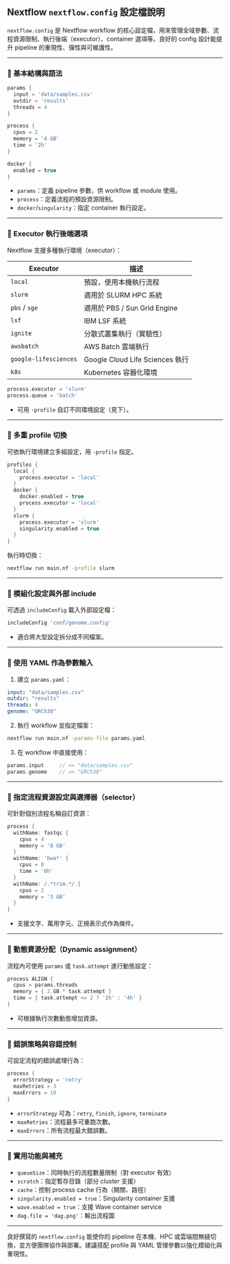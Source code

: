 ## Nextflow `nextflow.config` 設定檔說明

`nextflow.config` 是 Nextflow workflow 的核心設定檔，用來管理全域參數、流程資源限制、執行後端（executor）、container 選項等。良好的 config 設計能提升 pipeline 的重現性、彈性與可維護性。

---

### 🔹 基本結構與語法

```groovy
params {
  input = 'data/samples.csv'
  outdir = 'results'
  threads = 4
}

process {
  cpus = 2
  memory = '4 GB'
  time = '2h'
}

docker {
  enabled = true
}
```

* `params`：定義 pipeline 參數，供 workflow 或 module 使用。
* `process`：定義流程的預設資源限制。
* `docker`/`singularity`：指定 container 執行設定。

---

### 🔹 Executor 執行後端選項

Nextflow 支援多種執行環境（executor）：

| Executor              | 描述                            |
| --------------------- | ----------------------------- |
| `local`               | 預設，使用本機執行流程                   |
| `slurm`               | 適用於 SLURM HPC 系統              |
| `pbs` / `sge`         | 適用於 PBS / Sun Grid Engine     |
| `lsf`                 | IBM LSF 系統                    |
| `ignite`              | 分散式叢集執行（實驗性）                  |
| `awsbatch`            | AWS Batch 雲端執行                |
| `google-lifesciences` | Google Cloud Life Sciences 執行 |
| `k8s`                 | Kubernetes 容器化環境              |

```groovy
process.executor = 'slurm'
process.queue = 'batch'
```

* 可用 `-profile` 自訂不同環境設定（見下）。

---

### 🔹 多重 profile 切換

可依執行環境建立多組設定，用 `-profile` 指定。

```groovy
profiles {
  local {
    process.executor = 'local'
  }
  docker {
    docker.enabled = true
    process.executor = 'local'
  }
  slurm {
    process.executor = 'slurm'
    singularity.enabled = true
  }
}
```

執行時切換：

```bash
nextflow run main.nf -profile slurm
```

---

### 🔹 模組化設定與外部 include

可透過 `includeConfig` 載入外部設定檔：

```groovy
includeConfig 'conf/genome.config'
```

* 適合將大型設定拆分成不同檔案。

---

### 🔹 使用 YAML 作為參數輸入

1. 建立 `params.yaml`：

```yaml
input: "data/samples.csv"
outdir: "results"
threads: 4
genome: "GRCh38"
```

2. 執行 workflow 並指定檔案：

```bash
nextflow run main.nf -params-file params.yaml
```

3. 在 workflow 中直接使用：

```groovy
params.input     // => "data/samples.csv"
params.genome    // => "GRCh38"
```

---

### 🔹 指定流程資源設定與選擇器（selector）

可針對個別流程名稱自訂資源：

```groovy
process {
  withName: fastqc {
    cpus = 4
    memory = '8 GB'
  }
  withName: 'bwa*' {
    cpus = 8
    time = '6h'
  }
  withName: /.*trim.*/ {
    cpus = 2
    memory = '3 GB'
  }
}
```

* 支援文字、萬用字元、正規表示式作為條件。

---

### 🔹 動態資源分配（Dynamic assignment）

流程內可使用 `params` 或 `task.attempt` 進行動態設定：

```groovy
process ALIGN {
  cpus = params.threads
  memory = { 2.GB * task.attempt }
  time = { task.attempt <= 2 ? '2h' : '4h' }
}
```

* 可根據執行次數動態增加資源。

---

### 🔹 錯誤策略與容錯控制

可設定流程的錯誤處理行為：

```groovy
process {
  errorStrategy = 'retry'
  maxRetries = 3
  maxErrors = 10
}
```

* `errorStrategy` 可為：`retry`, `finish`, `ignore`, `terminate`
* `maxRetries`：流程最多可重跑次數。
* `maxErrors`：所有流程最大錯誤數。

---

### 🔹 實用功能與補充

* `queueSize`：同時執行的流程數量限制（對 executor 有效）
* `scratch`：指定暫存目錄（部分 cluster 支援）
* `cache`：控制 process cache 行為（開關、路徑）
* `singularity.enabled = true`：Singularity container 支援
* `wave.enabled = true`：支援 Wave container service
* `dag.file = 'dag.png'`：輸出流程圖

---

良好撰寫的 `nextflow.config` 能使你的 pipeline 在本機、HPC 或雲端間無縫切換，並方便團隊協作與部署。建議搭配 profile 與 YAML 管理參數以強化模組化與重現性。
